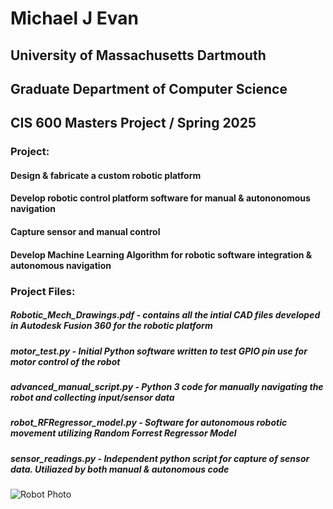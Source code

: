 # Michael J Evan
## University of Massachusetts Dartmouth
## Graduate Department of Computer Science
## CIS 600 Masters Project / Spring 2025

### Project:
#### Design & fabricate a custom robotic platform
#### Develop robotic control platform software for manual & autononomous navigation 
#### Capture sensor and manual control 
#### Develop Machine Learning Algorithm for robotic software integration & autonomous navigation

### Project Files:
##### Robotic_Mech_Drawings.pdf - contains all the intial CAD files developed in Autodesk Fusion 360 for the robotic platform
##### motor_test.py - Initial Python software written to test GPIO pin use for motor control of the robot
##### advanced_manual_script.py - Python 3 code for manually navigating the robot and collecting input/sensor data
##### robot_RFRegressor_model.py - Software for autonomous robotic movement utilizing Random Forrest Regressor Model
##### sensor_readings.py - Independent python script for capture of sensor data. Utiliazed by both manual & autonomous code

![Robot Photo](image/Robot_Photo.png)
